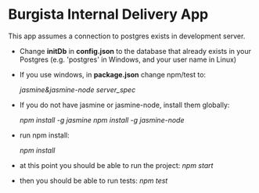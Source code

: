 # Burgista Internal Delivery App
This app assumes a connection to postgres exists in development server.

* Change **initDb** in **config.json** to the database that already exists in your Postgres (e.g. 'postgres' in Windows, and your user name in Linux)
* If you use windows, in **package.json** change npm/test to:

    _jasmine&jasmine-node server_spec_

* If you do not have jasmine or jasmine-node, install them globally:

    _npm install -g jasmine
    npm install -g jasmine-node_

* run npm install:

    _npm install_

* at this point you should  be able to run the project:
_npm start_

* then you should be able to run tests:
    _npm test_